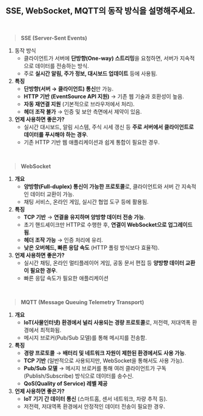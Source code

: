 ## SSE, WebSocket, MQTT의 동작 방식을 설명해주세요.

<br/>

> **SSE (Server-Sent Events)**
>

1. 동작 방식
    - 클라이언트가 서버에 **단방향(One-way) 스트리밍**을 요청하면, 서버가 지속적으로 데이터를 전송하는 방식.
    - 주로 **실시간 알림, 주가 정보, 대시보드 업데이트** 등에 사용됨.
2. **특징**
    - **단방향(서버 → 클라이언트) 통신**만 가능.
    - **HTTP 기반 (EventSource API 지원)** → 기존 웹 기술과 호환성이 높음.
    - **자동 재연결 지원** (기본적으로 브라우저에서 처리).
    - **헤더 조작 불가** → 인증 및 보안 측면에서 제약이 있음.
3. **언제 사용하면 좋은가?**
    - 실시간 대시보드, 알림 시스템, 주식 시세 갱신 등 **주로 서버에서 클라이언트로 데이터를 푸시해야 하는 경우**.
    - 기존 HTTP 기반 웹 애플리케이션과 쉽게 통합이 필요한 경우.

<br/>

> **WebSocket**
>

1. **개요**
    - **양방향(Full-duplex) 통신이 가능한 프로토콜**로, 클라이언트와 서버 간 지속적인 데이터 교환이 가능.
    - 채팅 서비스, 온라인 게임, 실시간 협업 도구 등에 활용됨.
2. **특징**
    - **TCP 기반** → **연결을 유지하며 양방향 데이터 전송 가능**.
    - 초기 핸드셰이크만 HTTP로 수행한 후, **연결이 WebSocket으로 업그레이드됨**.
    - **헤더 조작 가능** → 인증 처리에 유리.
    - **낮은 오버헤드, 빠른 응답 속도** (HTTP 폴링 방식보다 효율적).
3. **언제 사용하면 좋은가?**
    - 실시간 채팅, 온라인 멀티플레이어 게임, 공동 문서 편집 등 **양방향 데이터 교환이 필요한 경우**.
    - 빠른 응답 속도가 필요한 애플리케이션

<br/>

> **MQTT (Message Queuing Telemetry Transport)**
>

1. **개요**
    - **IoT(사물인터넷) 환경에서 널리 사용되는 경량 프로토콜**로, 저전력, 저대역폭 환경에서 최적화됨.
    - 메시지 브로커(Pub/Sub 모델)를 통해 메시지를 전송함.
2. **특징**
    - **경량 프로토콜** → **배터리 및 네트워크 자원이 제한된 환경에서도 사용 가능**.
    - **TCP 기반** (일반적으로 사용되지만, WebSocket을 통해서도 사용 가능).
    - **Pub/Sub 모델** → 메시지 브로커를 통해 여러 클라이언트가 구독(Publish/Subscribe) 방식으로 데이터를 송수신.
    - **QoS(Quality of Service) 레벨 제공**
3. **언제 사용하면 좋은가?**
    - **IoT 기기 간 데이터 통신** (스마트홈, 센서 네트워크, 차량 추적 등).
    - 저전력, 저대역폭 환경에서 안정적인 데이터 전송이 필요한 경우.